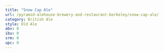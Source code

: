 ```yaml
---
title: "Snow Cap Ale"
url: /pyramid-alehouse-brewery-and-restaurant-berkeley/snow-cap-ale/
category: British Ale
style: Old Ale
abv: 0
ibu: 0
srm: 0
upc: 0
---
```


